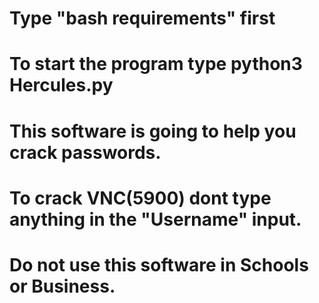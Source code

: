 # Type "bash requirements" first
# To start the program type python3 Hercules.py
# This software is going to help you crack passwords.
# To crack VNC(5900) dont type anything in the "Username" input.
# Do not use this software in Schools or Business.
